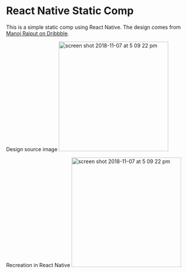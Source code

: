# React Native Static Comp

This is a simple static comp using React Native. The design comes from [Manoj Rajput on Dribbble](https://dribbble.com/shots/5347193-Find-Designers-App/attachments).

Design source image
<img width="298" alt="screen shot 2018-11-07 at 5 09 22 pm" src="https://user-images.githubusercontent.com/29719272/48169329-1937aa00-e2b0-11e8-82aa-4a6bbda726ae.png">

Recreation in React Native
<img width="298" alt="screen shot 2018-11-07 at 5 09 22 pm" src="https://user-images.githubusercontent.com/29719272/48170356-77668c00-e2b4-11e8-8bf4-5ffd35f4fa41.png">

